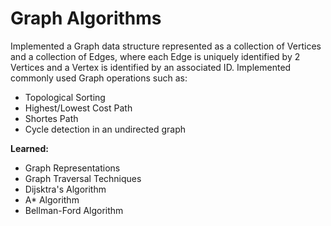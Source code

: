 # Graph Algorithms

Implemented a Graph data structure represented as a collection of Vertices and a collection of Edges, where each Edge is uniquely identified by 2 Vertices and a Vertex is identified by an associated ID. Implemented commonly used Graph operations such as:
* Topological Sorting
* Highest/Lowest Cost Path
* Shortes Path
* Cycle detection in an undirected graph

**Learned:**
* Graph Representations
* Graph Traversal Techniques
* Dijsktra's Algorithm
* A* Algorithm
* Bellman-Ford Algorithm
